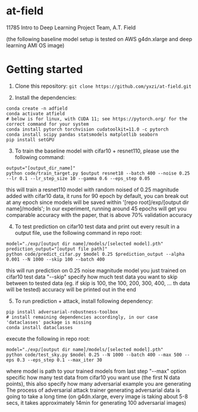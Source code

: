 # at-field
11785 Intro to Deep Learning Project Team, A.T. Field

(the following baseline model setup is tested on AWS g4dn.xlarge and deep learning AMI OS image)

# Getting started

1.  Clone this repository: `git clone https://github.com/yxzi/at-field.git`

2.  Install the dependencies:  
```
conda create -n adfield
conda activate atfield
# below is for linux, with CUDA 11; see https://pytorch.org/ for the correct command for your system
conda install pytorch torchvision cudatoolkit=11.0 -c pytorch 
conda install scipy pandas statsmodels matplotlib seaborn
pip install setGPU
```

3. To train the baseline model with cifar10 + resnet110, please use the following command:
```
output="[output_dir_name]"
python code/train_target.py $output resnet18 --batch 400 --noise 0.25 --lr 0.1 --lr_step_size 10 --gamma 0.6 --eps_step 0.05
```
this will train a resnet110 model with random noised of 0.25 magnitude added with cifar10 data, it runs for 90 epoch by default, you can break out at any epoch since models will be saved within '[repo root]/exp/[output dir name]/models'; In our experiment, running around 45 epochs will get you comparable accuracy with the paper, that is above 70% validation accuracy

4. To test prediction on cifar10 test data and print out every result in a output file, use the following command in repo root:

```
model="./exp/[output dir name]/models/[selected model].pth"
prediction_output="[output file path]"
python code/predict_cifar.py $model 0.25 $prediction_output --alpha 0.001 --N 1000 --skip 100 --batch 400
```

this will run prediction on 0.25 noise magnitude model you just trained on cifar10 test data
"--skip" specify how much test data you want to skip between to tested data (eg. if skip is 100, the 100, 200, 300, 400, ... th data will be tested)
accuracy will be printed out in the end


5. To run prediction + attack, install following dependency:

```
pip install adversarial-robustness-toolbox
# install remaining dependencies accordingly, in our case 'dataclasses' package is missing
conda install dataclasses
```

execute the following in repo root:

```
model="./exp/[output dir name]/models/[selected model].pth"
python code/test_sky.py $model 0.25 --N 1000 --batch 400 --max 500 --eps 0.3 --eps_step 0.1 --max_iter 30
```

where model is path to your trained models from last step
"--max" option specific how many test data from cifar10 you want use (the first N data points), this also specify how many adversarial example you are generating
The process of adversarial attack trainer generating adversarial data is going to take a long time (on g4dn.xlarge, every image is taking about 5-8 secs, it takes approximately 14min for generating 100 adversarial images)
